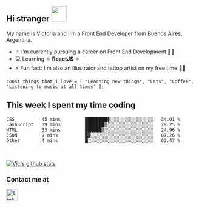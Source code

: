 ## Hi stranger  <img src="https://image.flaticon.com/icons/svg/620/620768.svg" width="40px">

My name is Victoria and I'm a Front End Developer from Buenos Aires, Argentina.
- ✨ I’m currently pursuing a career on Front End Development 👩‍💻
- 💻 Learning ⚛️ <b>ReactJS</b> ⚛️
- ⚡ Fun fact: I'm also an illustrator and tattoo artist on my free time 💉🐍

``const things_that_i_love = [
"Learning new things",
"Cats",
"Coffee",
"Listening to music at all times"
];``


## This week I spent my time coding

<!--START_SECTION:waka-->
```text
CSS          45 mins         ████████▓░░░░░░░░░░░░░░░░   34.01 % 
JavaScript   39 mins         ███████▒░░░░░░░░░░░░░░░░░   29.25 % 
HTML         33 mins         ██████▒░░░░░░░░░░░░░░░░░░   24.96 % 
JSON         9 mins          █▓░░░░░░░░░░░░░░░░░░░░░░░   07.26 % 
Other        4 mins          █░░░░░░░░░░░░░░░░░░░░░░░░   03.47 % 
```
<!--END_SECTION:waka-->

<br>

[![Vic's github stats](https://github-readme-stats.vercel.app/api?username=victoriasuarez97&hide=issues,contribs&show_icons=true&theme=cobalt)](https://github.com/anuraghazra/github-readme-stats)

### Contact me at <br>
<a href="https://www.linkedin.com/in/victoria-suarez1997/"><img src="https://image.flaticon.com/icons/svg/174/174857.svg" width="30px" alt="Linkedin log"/></a>
